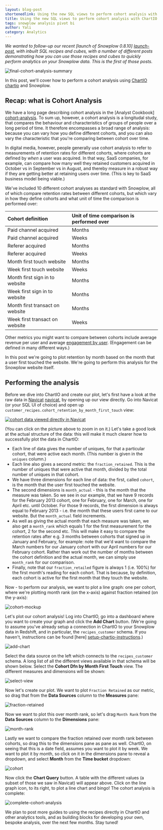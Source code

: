 ```yaml
---
layout: blog-post
shortenedlink: Using the new SQL views to perform cohort analysis with ChartIO
title: Using the new SQL views to perform cohort analysis with ChartIO
tags: snowplow analysis pivot bi
author: Yali
category: Analytics
---
```



*We wanted to follow-up our recent [launch of Snowplow 0.8.10] [launch-post], with inbuilt SQL recipes and cubes, with a number of different posts demonstrating how you can use those recipes and cubes to quickly perform analytics on your Snowplow data. This is the first of those posts.*

![final-cohort-analysis-summary][final-cohort-analysis]

In this post, we'll cover how to perform a cohort analysis using [ChartIO] [chartio] and Snowplow.

## Recap: what is Cohort Analysis

We have a long page describing cohort analysis in the [Analyst Cookbook] [cohort-analysis]. To sum up, however, a cohort analysis is a longitudal study, that compares the behaviour and characteristics of groups of people over a long period of time. It therefore encompasses a broad range of analysis: because you can vary how you define different cohorts, and you can also vary the characteristic that you're comparing between cohort over time.

In digital media, however, people generally use cohort analysis to refer to measurements of retention rates for different cohorts, where cohorts are defined by *when* a user was acquired. In that way, SaaS companies, for example, can compare how many well they retained customers acquired in October vs in September vs in August, and thereby measure in a robust way if they are getting better at retaining users over time. (This is key to SaaS business model being viable.) 

<!--more-->

We've included 10 different cohort analyses as standard with Snowplow, all of which compare retention rates between different cohorts, but which vary in how they define cohorts and what unit of time the comparison is performed over:

| **Cohort definition** | **Unit of time comparison is performed over** |
|:----------------------|:----------------------------------------------|
| Paid channel acquired | Months                                        |
| Paid channel acquired | Weeks                                         |
| Referer acquired      | Months                                        |
| Referer acquired      | Weeks                                         |
| Month first touch website | Months                                    |
| Week first touch website  | Weeks                                     |
| Month first sign in to website | Months                               |
| Week first sign in to website  | Months                               |
| Month first transact on website | Months                              |
| Week first transact on website  | Weeks                               |

Other metrics you might want to compare between cohorts include average revenue per user and average [engagement by user][engagement]. (Engagement can be defined in many different ways.)

In this post we're going to plot retention by month based on the month that a user first touched the website. We're going to perform this analysis for the Snowplow website itself.

## Performing the analysis

Before we dive into ChartIO and create our plot, let's first have a look at the raw data in [Navicat] [navicat], by opening up our view directly. Go into Navicat (or your SQL UI of choice) and open up `customer_recipes.cohort_retention_by_month_first_touch` view:

<p><a href="/static/img/blog/2013/10/cohort-analysis/1.JPG"><img src="/static/img/blog/2013/10/cohort-analysis/1.JPG" title="cohort data viewed directly in Navicat"></a></p>

(You can click on the picture above to zoom in on it.) Let's take a good look at the actual structure of the data: this will make it much clearer how to successfully plot the data in ChartIO:

* Each line of data gives the number of uniques, for that a particular cohort, that were active each month. (This number is given in the `uniques` column.)
* Each line also gives a second metric: the `fraction_retained`. This is the number of uniques that were active that month, divided by the total number of uniques in that cohort. 
* We have three dimensions for each line of data: the first, called `cohort`, is the month that the user first touched the website.
* The second dimensions is `month_actual` - this is the month that the measure was taken. So we see in our example, that we have 9 records for the February 2013 cohort, one for February, one for March, one for April etc. until October. For those 9 records, the first dimension is always equal to February 2013 - i.e. the month that these users first came to our website. But the `month_actual` field increments.
* As well as giving the actual month that each measure was taken, we also get a `month_rank` which equals 1 for the first measurement for the cohort, 2 for the second etc. This will make it easy to compare the retention rates after e.g. 3 months between cohorts that signed up in January and February, for example: note that we'd want to compare the March numbers for our January cohort with our April numbers for our February cohort. Rather than work out the number of months between the cohort definition and the actual month, we can simply use `month_rank` for our comparison.
* Finally, note that our `fraction_retailed` figure is always 1 (i.e. 100%) for the first month's reading for each cohort. That is because, by definition, each cohort is active for the first month that they touch the website.

Now - to perform our analysis, we want to plot a line graph: one per cohort, where we're plotting month rank (on the x-axis) against fraction retained (on the y-axis):

![cohort-mockup][img-2]

Let's plot our cohort analysis! Log into ChartIO, go into a dashboard where you want to create your graph and click the **Add Chart** button. (We're going to assume you've already setup a connection in ChartIO to your Snowplow data in Redshift, and in particular, the `recipes_customer` schema. If you haven't, instructions can be found [here] [setup-chartio-instructions].)

![add-chart][img-3]

Select the data source on the left which connects to the `recipes_customer` schema. A long list of all the different views available in that schema will be shown below. Select the **Cohort Dfn by Month First Touch** view. The different measures and dimensions will be shown:

![select-view][img-4]

Now let's create our plot. We want to plot `Fraction Retained` as our metric, so drag that from the **Data Sources** column to the **Measures** pane:

![fraction-retained][img-5]

Now we want to plot this over month rank, so let's drag `Month Rank` from the **Data Sources** column to the **Dimensions** pane:

![month-rank][img-6]

Lastly we want to compare the fraction retained over month rank between cohorts, so drag this to the dimensions pane as pane as well. ChartIO, on seeing that this is a date field, assumes you want to plot it by week. We want to plot it by month, so click on it in the dimensions pane to reveal a dropdown, and select **Month** from the **Time bucket** dropdown:

![cohort][img-7]

Now click the **Chart Query** button. A table with the different values (a subset of those we saw in Navicat) will appear above. Click on the line graph icon, to its right, to plot a line chart and bingo! The cohort analysis is complete:

![complete-cohort-analysis][img-8]

We plan to post more guides to using the recipes directly in ChartIO and other analytics tools, and as building blocks for developing your own, bespoke analysis, over the next few months. Stay tuned!

[launch-post]: /blog/2013/10/18/snowplow-0.8.10-released-with-analytics-recipes-and-cubes/
[cohort-analysis]: /analytics/customer-analytics/cohort-analysis.html
[chartio]: http://chartio.com/
[navicat]: http://www.navicat.com/
[img-1]: /static/img/blog/2013/10/cohort-analysis/1.JPG
[img-2]: /static/img/blog/2013/10/cohort-analysis/cohort-analysis-mockup.png
[setup-chartio-instructions]: https://github.com/snowplow/snowplow/wiki/Setting-up-ChartIO-to-visualize-Snowplow-data
[img-3]: /static/img/blog/2013/10/cohort-analysis/3.JPG
[img-4]: /static/img/blog/2013/10/cohort-analysis/4.JPG
[img-5]: /static/img/blog/2013/10/cohort-analysis/5.JPG
[img-6]: /static/img/blog/2013/10/cohort-analysis/6.JPG
[img-7]: /static/img/blog/2013/10/cohort-analysis/7.JPG
[img-8]: /static/img/blog/2013/10/cohort-analysis/8.JPG
[final-cohort-analysis]: /static/img/blog/2013/10/cohort-analysis/final-cohort-analysis.JPG
[engagement]: /analytics/customer-analytics/user-engagement.html
